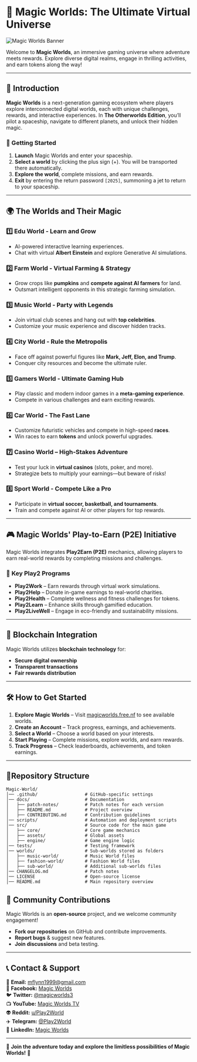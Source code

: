 # 🌌 Magic Worlds: The Ultimate Virtual Universe

![Magic Worlds Banner](https://your-image-url.com/banner.png)

Welcome to **Magic Worlds**, an immersive gaming universe where adventure meets rewards. Explore diverse digital realms, engage in thrilling activities, and earn tokens along the way!

---

## 🚀 Introduction

**Magic Worlds** is a next-generation gaming ecosystem where players explore interconnected digital worlds, each with unique challenges, rewards, and interactive experiences. In **The Otherworlds Edition**, you’ll pilot a spaceship, navigate to different planets, and unlock their hidden magic.

### 🌟 Getting Started
1. **Launch** Magic Worlds and enter your spaceship.
2. **Select a world** by clicking the plus sign (+). You will be transported there automatically.
3. **Explore the world**, complete missions, and earn rewards.
4. **Exit** by entering the return password `[2025]`, summoning a jet to return to your spaceship.

---

## 🌍 The Worlds and Their Magic

### 1️⃣ **Edu World - Learn and Grow**
   - AI-powered interactive learning experiences.
   - Chat with virtual **Albert Einstein** and explore Generative AI simulations.

### 2️⃣ **Farm World - Virtual Farming & Strategy**
   - Grow crops like **pumpkins** and **compete against AI farmers** for land.
   - Outsmart intelligent opponents in this strategic farming simulation.

### 3️⃣ **Music World - Party with Legends**
   - Join virtual club scenes and hang out with **top celebrities**.
   - Customize your music experience and discover hidden tracks.

### 4️⃣ **City World - Rule the Metropolis**
   - Face off against powerful figures like **Mark, Jeff, Elon, and Trump**.
   - Conquer city resources and become the ultimate ruler.

### 5️⃣ **Gamers World - Ultimate Gaming Hub**
   - Play classic and modern indoor games in a **meta-gaming experience**.
   - Compete in various challenges and earn exciting rewards.

### 6️⃣ **Car World - The Fast Lane**
   - Customize futuristic vehicles and compete in high-speed **races**.
   - Win races to earn **tokens** and unlock powerful upgrades.

### 7️⃣ **Casino World – High-Stakes Adventure**
   - Test your luck in **virtual casinos** (slots, poker, and more).
   - Strategize bets to multiply your earnings—but beware of risks!

### 8️⃣ **Sport World - Compete Like a Pro**
   - Participate in **virtual soccer, basketball, and tournaments**.
   - Train and compete against AI or other players for top rewards.

---

## 🎮 Magic Worlds' Play-to-Earn (P2E) Initiative
Magic Worlds integrates **Play2Earn (P2E)** mechanics, allowing players to earn real-world rewards by completing missions and challenges.

### 🔑 **Key Play2 Programs**
- **Play2Work** – Earn rewards through virtual work simulations.
- **Play2Help** – Donate in-game earnings to real-world charities.
- **Play2Health** – Complete wellness and fitness challenges for tokens.
- **Play2Learn** – Enhance skills through gamified education.
- **Play2LiveWell** – Engage in eco-friendly and sustainability missions.

---

## 🔗 Blockchain Integration
Magic Worlds utilizes **blockchain technology** for:
- **Secure digital ownership**
- **Transparent transactions**
- **Fair rewards distribution**

---

## 🛠 How to Get Started
1. **Explore Magic Worlds** – Visit [magicworlds.free.nf](https://magicworlds.free.nf) to see available worlds.
2. **Create an Account** – Track progress, earnings, and achievements.
3. **Select a World** – Choose a world based on your interests.
4. **Start Playing** – Complete missions, explore worlds, and earn rewards.
5. **Track Progress** – Check leaderboards, achievements, and token earnings.

---
## 📁Repository Structure

```
Magic-World/
│── .github/                  # GitHub-specific settings
│── docs/                     # Documentation
│   ├── patch-notes/          # Patch notes for each version
│   ├── README.md             # Project overview
│   ├── CONTRIBUTING.md       # Contribution guidelines
│── scripts/                  # Automation and deployment scripts
│── src/                      # Source code for the main game
│   ├── core/                 # Core game mechanics
│   ├── assets/               # Global assets
│   ├── engine/               # Game engine logic
│── tests/                    # Testing framework
│── worlds/                   # Sub-worlds stored as folders
│   ├── music-world/          # Music World files
│   ├── fashion-world/        # Fashion World files
│   ├── sub-world/            # Additional sub-worlds files
│── CHANGELOG.md              # Patch notes
│── LICENSE                   # Open-source license
│── README.md                 # Main repository overview
```

## 🤝 Community Contributions
Magic Worlds is an **open-source** project, and we welcome community engagement!
- **Fork our repositories** on GitHub and contribute improvements.
- **Report bugs** & suggest new features.
- **Join discussions** and beta testing.

---

## 📞 Contact & Support
📧 **Email:** mflynn1999@gmail.com  
📘 **Facebook:** [Magic Worlds](https://www.facebook.com/MagikWorlds)  
🐦 **Twitter:** [@magicworlds3](https://x.com/magicworlds3)  
📺 **YouTube:** [Magic Worlds TV](https://youtube.com/@magicworldstv?si=FHtkbuWJh5aYKmQy)  
👽 **Reddit:** [u/Play2World](https://www.reddit.com/user/Play2World/)  
✈️ **Telegram:** [@Play2World](https://t.me/Play2World)  
🔗 **LinkedIn:** [Magic Worlds](https://www.linkedin.com/company/magic-worlds/)

---

🌟 **Join the adventure today and explore the limitless possibilities of Magic Worlds!** 🚀
